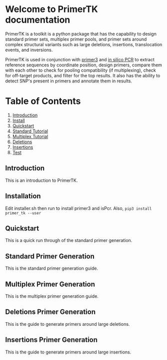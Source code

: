 # Welcome to PrimerTK documentation

PrimerTK is a toolkit is a python package that has the capability to design standard primer sets, multiplex primer pools, and primer sets
around complex structural variants such as large deletions, insertions, translocation events, and inversions. 

PrimerTK is used in conjunction with [primer3](https://github.com/primer3-org/primer3) and [in silico PCR](https://hgwdev.gi.ucsc.edu/~kent/src/) to extract reference sequences by coordinate position, design primers, compare them with each other to check for pooling compatibility (if multiplexing), check for off-target products, and filter for the top results. It also has the ability to detect SNP's present in primers and annotate them in results.

# Table of Contents
1. [Introduction](#Introduction)
2. [Install](#Installation)
3. [Quickstart](#Quickstart)
4. [Standard Tutorial](#Standard-Primer-Generation)
5. [Multiplex Tutorial](#Multiplex-Primer-Generation)
6. [Deletions](#Deletions-Primer-Generation)
7. [Insertions](#Insertions-Primer-Generation )
0. [Test](#test.md)

## Introduction
This is an introduction to PrimerTK.

## Installation
Edit installer.sh then run to install primer3 and isPcr.
Also, `pip3 install primer_tk --user`

## Quickstart
This is a quick run through of the standard primer generation.

## Standard Primer Generation
This is the standard primer generation guide.

## Multiplex Primer Generation
This is the multiplex primer generation guide.

## Deletions Primer Generation
This is the guide to generate primers around large deletions.

## Insertions Primer Generation
This is the guide to generate primers around large insertions.
